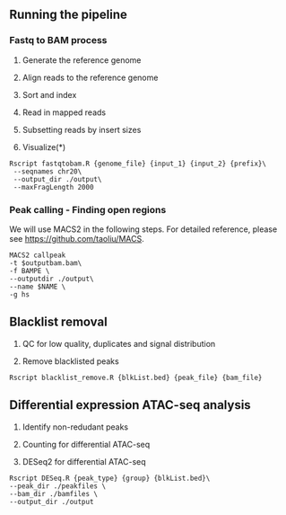 ## Running the pipeline

### Fastq to BAM process

1. Generate the reference genome

2. Align reads to the reference genome

3. Sort and index

4. Read in mapped reads

5. Subsetting reads by insert sizes

6. Visualize(*)

```{r,eval=FALSE}
Rscript fastqtobam.R {genome_file} {input_1} {input_2} {prefix}\
 --seqnames chr20\
 --output_dir ./output\
 --maxFragLength 2000 
```

### Peak calling - Finding open regions

We will use MACS2 in the following steps. For detailed reference, please see https://github.com/taoliu/MACS.

```{r,eval=FALSE}
MACS2 callpeak 
-t $outputbam.bam\
-f BAMPE \
--outputdir ./output\
--name $NAME \
-g hs
```

## Blacklist removal

1. QC for low quality, duplicates and signal distribution

2. Remove blacklisted peaks 

```{r, eval=FALSE}
Rscript blacklist_remove.R {blkList.bed} {peak_file} {bam_file}
```

## Differential expression ATAC-seq analysis

1. Identify non-redudant peaks

2. Counting for differential ATAC-seq

3. DESeq2 for differential ATAC-seq

```{r,eval=FALSE}
Rscript DESeq.R {peak_type} {group} {blkList.bed}\
--peak_dir ./peakfiles \
--bam_dir ./bamfiles \
--output_dir ./output
```
